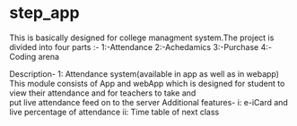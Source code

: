 # step_app
This is basically designed for college managment system.The project is divided into four parts :-
1:-Attendance
2:-Achedamics
3:-Purchase
4:-Coding arena

Description-
1: Attendance system(available in app as well as in webapp)
   This module consists of App and webApp which is designed for student to view their attendance and for teachers to take and  
   put live attendance feed on to the server
   Additional features-
      i:  e-iCard and live percentage of attendance
      ii: Time table of next class
